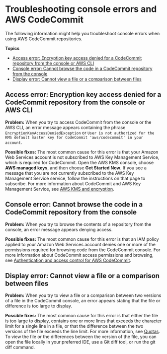 # Troubleshooting console errors and AWS CodeCommit<a name="troubleshooting-cs"></a>

The following information might help you troubleshoot console errors when using AWS CodeCommit repositories\.

**Topics**
+ [Access error: Encryption key access denied for a CodeCommit repository from the console or AWS CLI](#troubleshooting-ae3)
+ [Console error: Cannot browse the code in a CodeCommit repository from the console](#troubleshooting-cs1)
+ [Display error: Cannot view a file or a comparison between files](#troubleshooting-dd1)

## Access error: Encryption key access denied for a CodeCommit repository from the console or AWS CLI<a name="troubleshooting-ae3"></a>

**Problem:** When you try to access CodeCommit from the console or the AWS CLI, an error message appears containing the phrase `EncryptionKeyAccessDeniedException` or `User is not authorized for the KMS default master key for CodeCommit 'aws/codecommit' in your account`\.

**Possible fixes:** The most common cause for this error is that your Amazon Web Services account is not subscribed to AWS Key Management Service, which is required for CodeCommit\. Open the AWS KMS console, choose **AWS managed keys**, and then choose **Get Started Now**\. If you see a message that you are not currently subscribed to the AWS Key Management Service service, follow the instructions on that page to subscribe\. For more information about CodeCommit and AWS Key Management Service, see [AWS KMS and encryption](encryption.md)\. 

## Console error: Cannot browse the code in a CodeCommit repository from the console<a name="troubleshooting-cs1"></a>

**Problem:** When you try to browse the contents of a repository from the console, an error message appears denying access\.

**Possible fixes:** The most common cause for this error is that an IAM policy applied to your Amazon Web Services account denies one or more of the permissions required for browsing code from the CodeCommit console\. For more information about CodeCommit access permissions and browsing, see [Authentication and access control for AWS CodeCommit](auth-and-access-control.md)\. 

## Display error: Cannot view a file or a comparison between files<a name="troubleshooting-dd1"></a>

**Problem:** When you try to view a file or a comparison between two versions of a file in the CodeCommit console, an error appears stating that the file or difference is too large to display\.

**Possible fixes:** The most common cause for this error is that either the file is too large to display, contains one or more lines that exceeds the character limit for a single line in a file, or that the difference between the two versions of the file exceeds the line limit\. For more information, see [Quotas](limits.md)\. To view the file or the differences between the version of the file, you can open the file locally in your preferred IDE, use a Git diff tool, or run the git diff command\. 